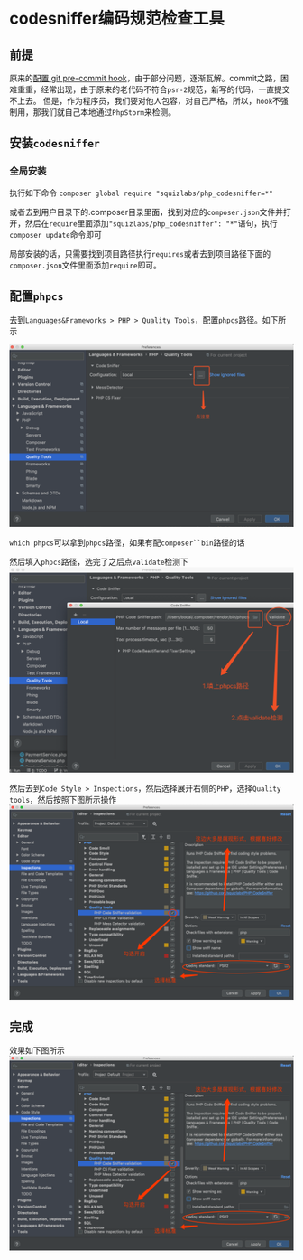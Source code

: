 # codesniffer编码规范检查工具

## 前提
原来的[配置 git pre-commit hook](http://wiki.17gwx.com/pages/viewpage.action?pageId=11765951)，由于部分问题，逐渐瓦解。commit之路，困难重重，经常出现，由于原来的老代码不符合`psr-2`规范，新写的代码，一直提交不上去。
但是，作为程序员，我们要对他人包容，对自己严格，所以，`hook`不强制用，那我们就自己本地通过`PhpStorm`来检测。

## 安装`codesniffer`
### 全局安装
执行如下命令
`composer global require "squizlabs/php_codesniffer=*"`

或者去到用户目录下的.composer目录里面，找到对应的`composer.json`文件并打开，然后在`require`里面添加`"squizlabs/php_codesniffer": "*"`语句，执行`composer update`命令即可

局部安装的话，只需要找到项目路径执行`requires`或者去到项目路径下面的`composer.json`文件里面添加`require`即可。

## 配置`phpcs`
去到`Languages&Frameworks > PHP > Quality Tools`，配置`phpcs`路径。如下所示

![图片1](https://raw.githubusercontent.com/lightWey/notebook/master/imageHost/2019/05/1.png)

`which phpcs`可以拿到`phpcs`路径，如果有配`composer``bin`路径的话

然后填入`phpcs`路径，选完了之后点`validate`检测下
![图片1](https://raw.githubusercontent.com/lightWey/notebook/master/imageHost/2019/05/2.png)

然后去到`Code Style > Inspections`，然后选择展开右侧的`PHP`，选择`Quality tools`，然后按照下图所示操作
![图片1](https://raw.githubusercontent.com/lightWey/notebook/master/imageHost/2019/05/3.png)

## 完成
效果如下图所示
![图片1](https://raw.githubusercontent.com/lightWey/notebook/master/imageHost/2019/05/3.png)






